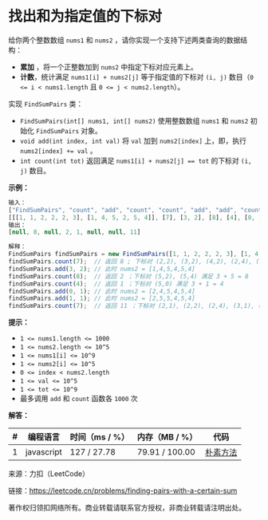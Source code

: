 # 找出和为指定值的下标对

给你两个整数数组 `nums1` 和 `nums2` ，请你实现一个支持下述两类查询的数据结构：

- **累加** ，将一个正整数加到 `nums2` 中指定下标对应元素上。
- **计数**，统计满足 `nums1[i] + nums2[j]` 等于指定值的下标对 `(i, j)` 数目（`0 <= i < nums1.length` 且 `0 <= j < nums2.length`）。

实现 `FindSumPairs` 类：

- `FindSumPairs(int[] nums1, int[] nums2)` 使用整数数组 `nums1` 和 `nums2` 初始化 `FindSumPairs` 对象。
- `void add(int index, int val)` 将 `val` 加到 `nums2[index]` 上，即，执行 `nums2[index] += val` 。
- `int count(int tot)` 返回满足 `nums1[i] + nums2[j] == tot` 的下标对 `(i, j)` 数目。

**示例：**

``` javascript
输入：
["FindSumPairs", "count", "add", "count", "count", "add", "add", "count"]
[[[1, 1, 2, 2, 2, 3], [1, 4, 5, 2, 5, 4]], [7], [3, 2], [8], [4], [0, 1], [1, 1], [7]]
输出：
[null, 8, null, 2, 1, null, null, 11]

解释：
FindSumPairs findSumPairs = new FindSumPairs([1, 1, 2, 2, 2, 3], [1, 4, 5, 2, 5, 4]);
findSumPairs.count(7);  // 返回 8 ; 下标对 (2,2), (3,2), (4,2), (2,4), (3,4), (4,4) 满足 2 + 5 = 7 ，下标对 (5,1), (5,5) 满足 3 + 4 = 7
findSumPairs.add(3, 2); // 此时 nums2 = [1,4,5,4,5,4]
findSumPairs.count(8);  // 返回 2 ；下标对 (5,2), (5,4) 满足 3 + 5 = 8
findSumPairs.count(4);  // 返回 1 ；下标对 (5,0) 满足 3 + 1 = 4
findSumPairs.add(0, 1); // 此时 nums2 = [2,4,5,4,5,4]
findSumPairs.add(1, 1); // 此时 nums2 = [2,5,5,4,5,4]
findSumPairs.count(7);  // 返回 11 ；下标对 (2,1), (2,2), (2,4), (3,1), (3,2), (3,4), (4,1), (4,2), (4,4) 满足 2 + 5 = 7 ，下标对 (5,3), (5,5) 满足 3 + 4 = 7
```

**提示：**

- `1 <= nums1.length <= 1000`
- `1 <= nums2.length <= 10^5`
- `1 <= nums1[i] <= 10^9`
- `1 <= nums2[i] <= 10^5`
- `0 <= index < nums2.length`
- `1 <= val <= 10^5`
- `1 <= tot <= 10^9`
- 最多调用 `add` 和 `count` 函数各 `1000` 次

**解答：**

**#**|**编程语言**|**时间（ms / %）**|**内存（MB / %）**|**代码**
------|----------|-----------------|----------------|--------
1|javascript|127 / 27.78|79.91 / 100.00|[朴素方法](./javascript/ac_v1.js)

来源：力扣（LeetCode）

链接：https://leetcode.cn/problems/finding-pairs-with-a-certain-sum

著作权归领扣网络所有。商业转载请联系官方授权，非商业转载请注明出处。
